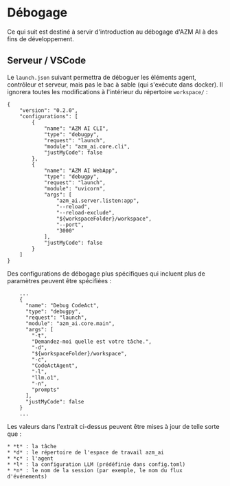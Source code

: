

# Débogage

Ce qui suit est destiné à servir d'introduction au débogage d'AZM AI à des fins de développement.

## Serveur / VSCode

Le `launch.json` suivant permettra de déboguer les éléments agent, contrôleur et serveur, mais pas le bac à sable (qui s'exécute dans docker). Il ignorera toutes les modifications à l'intérieur du répertoire `workspace/` :

```
{
    "version": "0.2.0",
    "configurations": [
        {
            "name": "AZM AI CLI",
            "type": "debugpy",
            "request": "launch",
            "module": "azm_ai.core.cli",
            "justMyCode": false
        },
        {
            "name": "AZM AI WebApp",
            "type": "debugpy",
            "request": "launch",
            "module": "uvicorn",
            "args": [
                "azm_ai.server.listen:app",
                "--reload",
                "--reload-exclude",
                "${workspaceFolder}/workspace",
                "--port",
                "3000"
            ],
            "justMyCode": false
        }
    ]
}
```

Des configurations de débogage plus spécifiques qui incluent plus de paramètres peuvent être spécifiées :

```
    ...
    {
      "name": "Debug CodeAct",
      "type": "debugpy",
      "request": "launch",
      "module": "azm_ai.core.main",
      "args": [
        "-t",
        "Demandez-moi quelle est votre tâche.",
        "-d",
        "${workspaceFolder}/workspace",
        "-c",
        "CodeActAgent",
        "-l",
        "llm.o1",
        "-n",
        "prompts"
      ],
      "justMyCode": false
    }
    ...
```

Les valeurs dans l'extrait ci-dessus peuvent être mises à jour de telle sorte que :

    * *t* : la tâche
    * *d* : le répertoire de l'espace de travail azm_ai
    * *c* : l'agent
    * *l* : la configuration LLM (prédéfinie dans config.toml)
    * *n* : le nom de la session (par exemple, le nom du flux d'événements)

